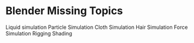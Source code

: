# Blender Missing Topics

Liquid simulation
Particle Simulation
Cloth Simulation
Hair Simulation
Force Simulation
Rigging
Shading
